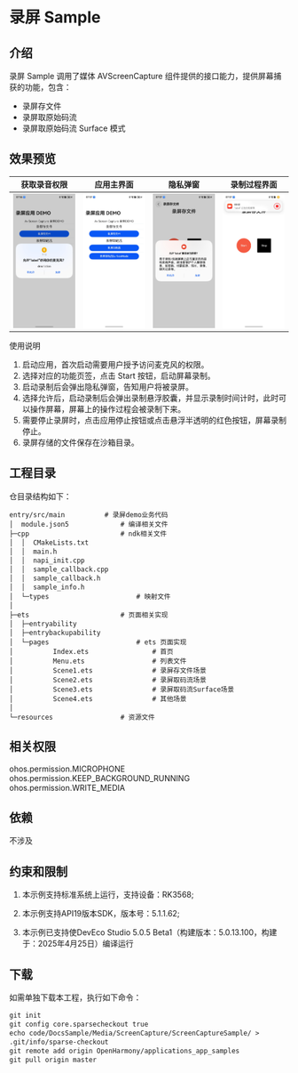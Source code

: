 # 录屏 Sample

## 介绍
录屏 Sample 调用了媒体 AVScreenCapture 组件提供的接口能力，提供屏幕捕获的功能，包含：
- 录屏存文件
- 录屏取原始码流
- 录屏取原始码流 Surface 模式

## 效果预览
| 获取录音权限               | 应用主界面                | 隐私弹窗                 | 录制过程界面               |
|----------------------|----------------------|----------------------|----------------------|
| ![image](./pic1.jpg) | ![image](./pic2.jpg) | ![image](./pic3.jpg) | ![image](./pic4.jpg) |

使用说明

1. 启动应用，首次启动需要用户授予访问麦克风的权限。
2. 选择对应的功能页签，点击 Start 按钮，启动屏幕录制。
3. 启动录制后会弹出隐私弹窗，告知用户将被录屏。
4. 选择允许后，启动录制后会弹出录制悬浮胶囊，并显示录制时间计时，此时可以操作屏幕，屏幕上的操作过程会被录制下来。
5. 需要停止录屏时，点击应用停止按钮或点击悬浮半透明的红色按钮，屏幕录制停止。
6. 录屏存储的文件保存在沙箱目录。

## 工程目录

仓目录结构如下：

```
entry/src/main          # 录屏demo业务代码
│  module.json5             # 编译相关文件
├─cpp                       # ndk相关文件
│  │  CMakeLists.txt
│  │  main.h
│  │  napi_init.cpp
│  │  sample_callback.cpp
│  │  sample_callback.h
│  │  sample_info.h
│  └─types                      # 映射文件
│
├─ets                       # 页面相关实现
│  ├─entryability
│  ├─entrybackupability
│  └─pages                      # ets 页面实现
│          Index.ets                # 首页 
│          Menu.ets                 # 列表文件
│          Scene1.ets               # 录屏存文件场景
│          Scene2.ets               # 录屏取码流场景
│          Scene3.ets               # 录屏取码流Surface场景
│          Scene4.ets               # 其他场景
│
└─resources                 # 资源文件
```

## 相关权限

ohos.permission.MICROPHONE
ohos.permission.KEEP_BACKGROUND_RUNNING
ohos.permission.WRITE_MEDIA

## 依赖

不涉及

## 约束和限制

1. 本示例支持标准系统上运行，支持设备：RK3568;

2. 本示例支持API19版本SDK，版本号：5.1.1.62;

3. 本示例已支持使DevEco Studio 5.0.5 Beta1（构建版本：5.0.13.100，构建于：2025年4月25日）编译运行

## 下载

如需单独下载本工程，执行如下命令：

```
git init
git config core.sparsecheckout true
echo code/DocsSample/Media/ScreenCapture/ScreenCaptureSample/ > .git/info/sparse-checkout
git remote add origin OpenHarmony/applications_app_samples
git pull origin master
```